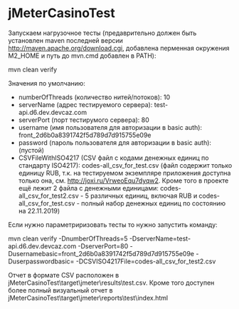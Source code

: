 # jMeterCasinoTest

Запускаем нагрузочное тесты (предаврительно должен быть установлен maven последней версии http://maven.apache.org/download.cgi, добавлена перменная окружения M2_HOME и путь до mvn.cmd добавлен в PATH):

mvn clean verify 

Значения по умолчанию:

- numberOfThreads (количество нитей/потоков): 10
- serverName (адрес тестируемого сервера): test-api.d6.dev.devcaz.com
- serverPort (порт тестирумого сервера): 80
- username (имя пользователя для авторизации в basic auth): front_2d6b0a8391742f5d789d7d915755e09e
- password (пароль пользователя для авторизации в basic auth): (пустой)
- CSVFileWithISO4217 (CSV файл с кодами денежных единиц по стандарту ISO4217): codes-all_csv_for_test.csv (файл содержит только единицу RUB, т.к. на тестируемом экземпляре приложения доступна только она, см. http://joxi.ru/VrweoEqu7dyqw2. Кроме того в проекте ещё лежит 2 файла с денежными единицами: codes-all_csv_for_test2.csv - 5 различных единиц, включая RUB и codes-all_csv_for_test.csv - полный набор денежных единиц по состоянию на 22.11.2019)

Если нужно параметриризовать тесты то нужно запустить команду:

mvn clean verify -DnumberOfThreads=5 -DserverName=test-api.d6.dev.devcaz.com -DserverPort=80 -Dusernamebasic=front_2d6b0a8391742f5d789d7d915755e09e -Duserpasswordbasic= -DCSVISO4217File=codes-all_csv_for_test2.csv

Отчет в формате CSV расположен в jMeterCasinoTest\target\jmeter\results\test.csv. Кроме того доступен более полный визуальный отчет в jMeterCasinoTest\target\jmeter\reports\test\index.html 
